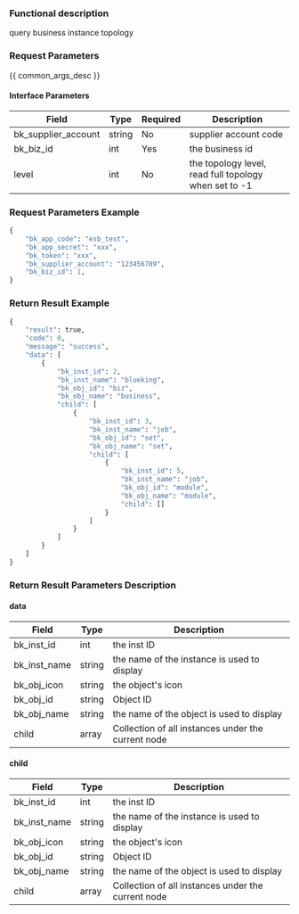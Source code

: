 ### Functional description

query business instance topology

### Request Parameters

{{ common_args_desc }}

#### Interface Parameters

| Field      |  Type      | Required   |  Description      |
|-----------|------------|--------|------------|
| bk_supplier_account |  string  | No     | supplier account code |
| bk_biz_id           |  int     | Yes     | the business id |
| level               |  int     | No     | the topology level, read full topology when set to -1 |

### Request Parameters Example

```python
{
    "bk_app_code": "esb_test",
    "bk_app_secret": "xxx",
    "bk_token": "xxx",
    "bk_supplier_account": "123456789",
    "bk_biz_id": 1,
}
```

### Return Result Example

```python
{
    "result": true,
    "code": 0,
    "message": "success",
    "data": [
        {
            "bk_inst_id": 2,
            "bk_inst_name": "blueking",
            "bk_obj_id": "biz",
            "bk_obj_name": "business",
            "child": [
                {
                    "bk_inst_id": 3,
                    "bk_inst_name": "job",
                    "bk_obj_id": "set",
                    "bk_obj_name": "set",
                    "child": [
                        {
                            "bk_inst_id": 5,
                            "bk_inst_name": "job",
                            "bk_obj_id": "module",
                            "bk_obj_name": "module",
                            "child": []
                        }
                    ]
                }
            ]
        }
    ]
}
```

### Return Result Parameters Description

#### data

| Field      | Type      | Description      |
|-----------|-----------|-----------|
| bk_inst_id    | int       | the inst ID |
| bk_inst_name  | string    | the name of the instance is used to display |
| bk_obj_icon   | string    | the object&#39;s icon |
| bk_obj_id     | string    | Object ID |
| bk_obj_name   | string    | the name of the object is used to display |
| child         | array     | Collection of all instances under the current node |

#### child

| Field      | Type      | Description      |
|-----------|-----------|-----------|
| bk_inst_id    | int       | the inst ID |
| bk_inst_name  | string    | the name of the instance is used to display |
| bk_obj_icon   | string    | the object&#39;s icon |
| bk_obj_id     | string    | Object ID |
| bk_obj_name   | string    | the name of the object is used to display |
| child         | array     | Collection of all instances under the current node |
